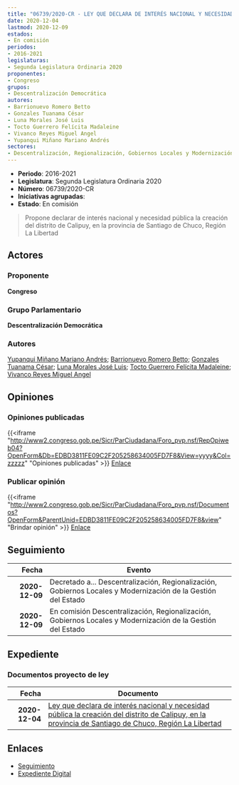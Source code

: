 ```yaml
---
title: "06739/2020-CR - LEY QUE DECLARA DE INTERÉS NACIONAL Y NECESIDAD PÚBLICA LA CREACIÓN DEL DISTRITO DE CALIPUY, EN LA PROVINCIA DE SANTIAGO DE CHUCO, REGIÓN LA LIBERTAD"
date: 2020-12-04
lastmod: 2020-12-09
estados:
- En comisión
periodos:
- 2016-2021
legislaturas:
- Segunda Legislatura Ordinaria 2020
proponentes:
- Congreso
grupos:
- Descentralización Democrática
autores:
- Barrionuevo Romero Betto
- Gonzales Tuanama César
- Luna Morales José Luis
- Tocto Guerrero Felícita Madaleine
- Vivanco Reyes Miguel Angel
- Yupanqui Miñano Mariano Andrés
sectores:
- Descentralización, Regionalización, Gobiernos Locales y Modernización de la Gestión del Estado
---
```

- **Periodo**: 2016-2021
- **Legislatura**: Segunda Legislatura Ordinaria 2020
- **Número**: 06739/2020-CR
- **Iniciativas agrupadas**: 
- **Estado**: En comisión

> Propone declarar de interés nacional y necesidad pública la creación del distrito de Calipuy, en la provincia de Santiago de Chuco, Región La Libertad


## Actores

### Proponente

**Congreso**

### Grupo Parlamentario

**Descentralización Democrática**

### Autores

[Yupanqui Miñano Mariano Andrés](mailto:mailto:myupanqui@congreso.gob.pe); [Barrionuevo Romero Betto](mailto:mailto:bbarrionuevo@congreso.gob.pe); [Gonzales Tuanama César](mailto:mailto:cgonzales@congreso.gob.pe); [Luna Morales José Luis](mailto:mailto:jlunam@congreso.gob.pe); [Tocto Guerrero Felícita Madaleine](mailto:mailto:ftocto@congreso.gob.pe); [Vivanco Reyes Miguel Angel](mailto:mailto:mvivanco@congreso.gob.pe)

## Opiniones

### Opiniones publicadas

{{<iframe "http://www2.congreso.gob.pe/Sicr/ParCiudadana/Foro_pvp.nsf/RepOpiweb04?OpenForm&Db=EDBD3811FE09C2F205258634005FD7F8&View=yyyy&Col=zzzzz" "Opiniones publicadas" >}}
[Enlace](http://www2.congreso.gob.pe/Sicr/ParCiudadana/Foro_pvp.nsf/RepOpiweb04?OpenForm&Db=EDBD3811FE09C2F205258634005FD7F8&View=yyyy&Col=zzzzz)

### Publicar opinión

{{<iframe "http://www2.congreso.gob.pe/Sicr/ParCiudadana/Foro_pvp.nsf/Documentos?OpenForm&ParentUnid=EDBD3811FE09C2F205258634005FD7F8&view" "Brindar opinión" >}}
[Enlace](http://www2.congreso.gob.pe/Sicr/ParCiudadana/Foro_pvp.nsf/Documentos?OpenForm&ParentUnid=EDBD3811FE09C2F205258634005FD7F8&view)


## Seguimiento

| Fecha | Evento |
|------:|--------|
| **2020-12-09** | Decretado a... Descentralización, Regionalización, Gobiernos Locales y Modernización de la Gestión del Estado |
| **2020-12-09** | En comisión Descentralización, Regionalización, Gobiernos Locales y Modernización de la Gestión del Estado |

## Expediente

### Documentos proyecto de ley

| Fecha | Documento |
|------:|-----------|
| **2020-12-04** | [Ley que declara de interés nacional y necesidad pública la creación del distrito de Calipuy, en la provincia de Santiago de Chuco, Región La Libertad](https://leyes.congreso.gob.pe/Documentos/2016_2021/Proyectos_de_Ley_y_de_Resoluciones_Legislativas/PL06739-20201204.pdf) |

## Enlaces

- [Seguimiento](http://www2.congreso.gob.pe/Sicr/TraDocEstProc/CLProLey2016.nsf/f7fff46988ca05b1052578e100829cc7/9b1804d9fba93597052586340068a52b?OpenDocument)
- [Expediente Digital](http://www2.congreso.gob.pe/Sicr/TraDocEstProc/Expvirt_2011.nsf/visbusqptramdoc1621/06739?opendocument)

